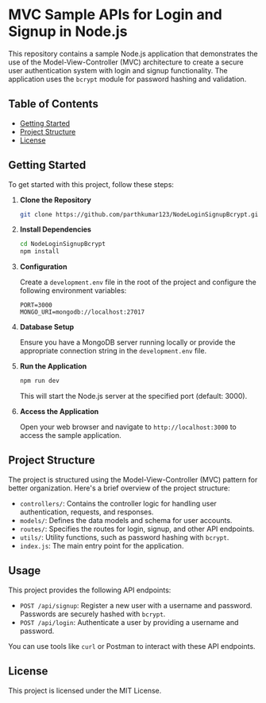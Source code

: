 # MVC Sample APIs for Login and Signup in Node.js

This repository contains a sample Node.js application that demonstrates the use of the Model-View-Controller (MVC) architecture to create a secure user authentication system with login and signup functionality. The application uses the `bcrypt` module for password hashing and validation.

## Table of Contents

- [Getting Started](#getting-started)
- [Project Structure](#project-structure)
- [License](#license)

## Getting Started

To get started with this project, follow these steps:

1. **Clone the Repository**

   ```bash
   git clone https://github.com/parthkumar123/NodeLoginSignupBcrypt.git
   ```

2. **Install Dependencies**

   ```bash
   cd NodeLoginSignupBcrypt
   npm install
   ```

3. **Configuration**

   Create a `development.env` file in the root of the project and configure the following environment variables:

   ```env
   PORT=3000
   MONGO_URI=mongodb://localhost:27017
   ```

4. **Database Setup**

   Ensure you have a MongoDB server running locally or provide the appropriate connection string in the `development.env` file.

5. **Run the Application**

   ```bash
   npm run dev
   ```

   This will start the Node.js server at the specified port (default: 3000).

6. **Access the Application**

   Open your web browser and navigate to `http://localhost:3000` to access the sample application.

## Project Structure

The project is structured using the Model-View-Controller (MVC) pattern for better organization. Here's a brief overview of the project structure:

- `controllers/`: Contains the controller logic for handling user authentication, requests, and responses.
- `models/`: Defines the data models and schema for user accounts.
- `routes/`: Specifies the routes for login, signup, and other API endpoints.
- `utils/`: Utility functions, such as password hashing with `bcrypt`.
- `index.js`: The main entry point for the application.

## Usage

This project provides the following API endpoints:

- `POST /api/signup`: Register a new user with a username and password. Passwords are securely hashed with `bcrypt`.
- `POST /api/login`: Authenticate a user by providing a username and password. 

You can use tools like `curl` or Postman to interact with these API endpoints.

## License

This project is licensed under the MIT License.
